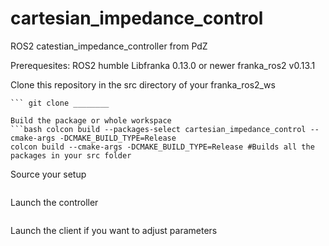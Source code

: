 # cartesian_impedance_control
ROS2 catestian_impedance_controller from PdZ

Prerequesites:
ROS2 humble
Libfranka 0.13.0 or newer
franka_ros2 v0.13.1

Clone this repository in the src directory of your franka_ros2_ws
``` cd franka_ros2_ws/src
``` git clone ________

Build the package or whole workspace 
```bash colcon build --packages-select cartesian_impedance_control --cmake-args -DCMAKE_BUILD_TYPE=Release
colcon build --cmake-args -DCMAKE_BUILD_TYPE=Release #Builds all the packages in your src folder
```

Source your setup
```bash source install/setup.sh
```

Launch the controller 
```bash ros2 launch cartesian_impeance_control cartesian_impedance_controller.launch.py
```

Launch the client if you want to adjust parameters
``` bash ros2 run cartesian_impedance_control user_input_client
```
